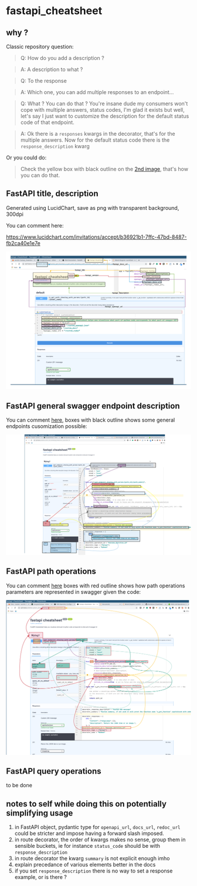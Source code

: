 # fastapi_cheatsheet

## why ?

Classic repository question:

> Q: How do you add a description ?

> A: A description to what ?

> Q: To the response

> A: Which one, you can add multiple responses to an endpoint...

> Q: What ? You can do that ? You're insane dude my consumers won't cope with multiple answers, status codes, I'm glad it exists but well, let's say I just want to customize the description for the default status code of that endpoint.

> A: Ok there is a `responses` kwargs in the decorator, that's for the multiple answers.
Now for the default status code there is the `response_description` kwarg

Or you could do:

> Check the yellow box with black outline on the [2nd image](https://gitlab.com/euri10/fastapi_cheatsheet/raw/master/FastAPI_cheatsheet_general_endpoint.png), that's how you can do that.

## FastAPI title, description
Generated using LucidChart, save as png with transparent background, 300dpi

You can comment here:

https://www.lucidchart.com/invitations/accept/b36921b1-7ffc-47bd-8487-fb2ca40e1e7e

![Title and descriptions of API](FastAPI_cheatsheet_main.png)


## FastAPI general swagger endpoint description

You can comment [here](https://drive.google.com/file/d/1xCYkcK8YI2zXwzi97XVeegsoVFa0feQq/view?usp=sharing), boxes with black outline shows some general endpoints cusomization possible:

![General endpoint](fastapi_cheatsheet_general_endpoint.png)



## FastAPI path operations

You can comment [here](https://drive.google.com/file/d/1DkJuYFjk4kPSO3Y8EfXCIrhGJOwE-CsZ/view?usp=sharing) boxes with red outline shows how path operations parameters are represented in swagger given the code:

![Path operations](fastapi_cheatsheet_path.png)


## FastAPI query operations

to be done



## notes to self while doing this on potentially simplifying usage
1. in FastAPI object, pydantic type for `openapi_url`, `docs_url`, `redoc_url` could be stricter and impose having a forward slash imposed.
2. in route decorator, the order of kwargs makes no sense, group them in sensible buckets, ie for instance `status_code` should be with `response_description`
3. in route decorator the kwarg `summary` is not explicit enough imho
4. explain precedance of various elements better in the docs
5. if you set `response_description` there is no way to set a response example, or is there ?

